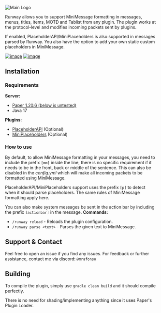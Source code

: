 ![Main Logo](https://cdn.modrinth.com/data/cached_images/e4bcf9fa21266eef2674f7459f2ff1cd786012a1.png)

Runway allows you to support MiniMessage formatting in messages, menus, titles, items, MOTD and Tablist from any plugin. The plugin works at the protocol-level and modifies incoming packets sent by plugins.

If enabled, PlaceholderAPI/MiniPlaceholders is also supported in messages parsed by Runway. You also have the option to add your own static custom placeholders in MiniMessage.

[![image](https://github.com/xMrAfonso/Runway/assets/44532605/e29ace3a-b660-40b9-9751-933b2d91288a)](https://hangar.papermc.io/Afonso/Runway/) [![image](https://github.com/xMrAfonso/Runway/assets/44532605/4b5b30dc-2117-48f8-bf74-a25a7c38285d)](https://modrinth.com/project/runway)

## Installation
### Requirements
**Server:**
- [Paper 1.20.6 (below is untested)](https://papermc.io/downloads/paper)
- Java 17

**Plugins:**
- [PlaceholderAPI](https://hangar.papermc.io/HelpChat/PlaceholderAPI) (Optional)
- [MiniPlaceholders](https://hangar.papermc.io/MiniPlaceholders/MiniPlaceholders) (Optional)
  
### How to use
By default, to allow MiniMessage formatting in your messages, you need to include the prefix `[mm]` inside the line, there is no specific requirement if it needs to be in the front, back or middle of the sentence.
This can also be disabled in the *config.yml* which will make all incoming packets to be formatted using MiniMessage.

PlaceholderAPI/MiniPlaceholders support uses the prefix `[p]` to detect when it should parse placeholders. The same rules of MiniMessage formatting apply here.

You can also make system messages be sent in the action bar by including the prefix `[actionbar]` in the message.
**Commands:**
- `/runway reload` - Reloads the plugin configuration.
- `/runway parse <text>` - Parses the given text to MiniMessage.
## Support & Contact
Feel free to open an issue if you find any issues. For feedback or further assistance, contact me via discord: `@mrafonso`

## Building
To compile the plugin, simply use `gradle clean build` and it should compile perfectly.

There is no need for shading/implementing anything since it uses Paper's Plugin Loader.
